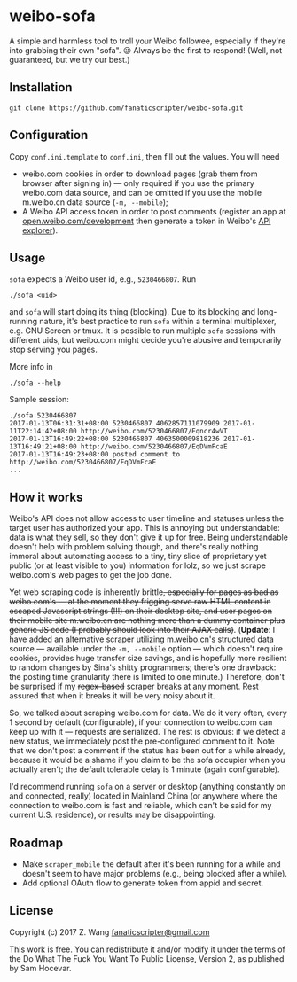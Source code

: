 # weibo-sofa

A simple and harmless tool to troll your Weibo followee, especially if they're into grabbing their own "sofa". 😉 Always be the first to respond! (Well, not guaranteed, but we try our best.)

## Installation

```
git clone https://github.com/fanaticscripter/weibo-sofa.git
```

## Configuration

Copy `conf.ini.template` to `conf.ini`, then fill out the values. You will need

- weibo.com cookies in order to download pages (grab them from browser after signing in) — only required if you use the primary weibo.com data source, and can be omitted if you use the mobile m.weibo.cn data source (`-m, --mobile`);
- A Weibo API access token in order to post comments (register an app at [open.weibo.com/development](http://open.weibo.com/development) then generate a token in Weibo's [API explorer](http://open.weibo.com/tools/apitest.php)).

## Usage

`sofa` expects a Weibo user id, e.g., `5230466807`. Run

```
./sofa <uid>
```

and `sofa` will start doing its thing (blocking). Due to its blocking and long-running nature, it's best practice to run `sofa` within a terminal multiplexer, e.g. GNU Screen or tmux. It is possible to run multiple `sofa` sessions with different uids, but weibo.com might decide you're abusive and temporarily stop serving you pages.

More info in

```
./sofa --help
```

Sample session:

```
./sofa 5230466807
2017-01-13T06:31:31+08:00 5230466807 4062857111079909 2017-01-11T22:14:42+08:00 http://weibo.com/5230466807/Eqncr4wVT
2017-01-13T16:49:22+08:00 5230466807 4063500009818236 2017-01-13T16:49:21+08:00 http://weibo.com/5230466807/EqDVmFcaE
2017-01-13T16:49:23+08:00 posted comment to http://weibo.com/5230466807/EqDVmFcaE
...
```

## How it works

Weibo's API does not allow access to user timeline and statuses unless the target user has authorized your app. This is annoying but understandable: data is what they sell, so they don't give it up for free. Being understandable doesn't help with problem solving though, and there's really nothing immoral about automating access to a tiny, tiny slice of proprietary yet public (or at least visible to you) information for lolz, so we just scrape weibo.com's web pages to get the job done.

Yet web scraping code is inherently brittle<s>, especially for pages as bad as weibo.com's — at the moment they frigging serve raw HTML content in escaped Javascript strings (!!!) on their desktop site, and user pages on their mobile site m.weibo.cn are nothing more than a dummy container plus generic JS code (I probably should look into their AJAX calls)</s>. (**Update**: I have added an alternative scraper utilizing m.weibo.cn's structured data source — available under the `-m, --mobile` option — which doesn't require cookies, provides huge transfer size savings, and is hopefully more resilient to random changes by Sina's shitty programmers; there's one drawback: the posting time granularity there is limited to one minute.) Therefore, don't be surprised if my <s>regex-based</s> scraper breaks at any moment. Rest assured that when it breaks it will be very noisy about it.

So, we talked about scraping weibo.com for data. We do it very often, every 1 second by default (configurable), if your connection to weibo.com can keep up with it — requests are serialized. The rest is obvious: if we detect a new status, we immediately post the pre-configured comment to it. Note that we don't post a comment if the status has been out for a while already, because it would be a shame if you claim to be the sofa occupier when you actually aren't; the default tolerable delay is 1 minute (again configurable).

I'd recommend running `sofa` on a server or desktop (anything constantly on and connected, really) located in Mainland China (or anywhere where the connection to weibo.com is fast and reliable, which can't be said for my current U.S. residence), or results may be disappointing.

## Roadmap

- Make `scraper_mobile` the default after it's been running for a while and doesn't seem to have major problems (e.g., being blocked after a while).
- Add optional OAuth flow to generate token from appid and secret.

## License

Copyright (c) 2017 Z. Wang <fanaticscripter@gmail.com>

This work is free. You can redistribute it and/or modify it under the terms of the Do What The Fuck You Want To Public License, Version 2, as published by Sam Hocevar.
